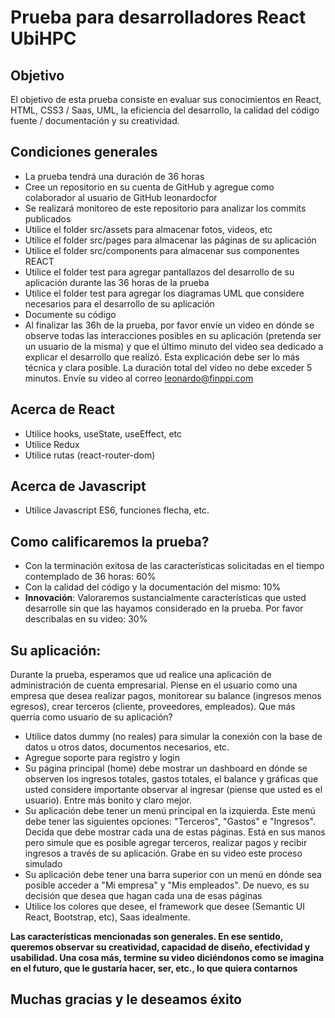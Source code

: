 # Prueba para desarrolladores React UbiHPC

## Objetivo

El objetivo de esta prueba consiste en evaluar sus conocimientos en React, HTML, CSS3 / Saas, UML, la eficiencia del desarrollo, la calidad del código fuente / documentación y su creatividad.

## Condiciones generales

- La prueba tendrá una duración de 36 horas
- Cree un repositorio en su cuenta de GitHub y agregue como colaborador al usuario de GitHub leonardocfor 
- Se realizará monitoreo de este repositorio para analizar los commits publicados
- Utilice el folder src/assets para almacenar fotos, videos, etc
- Utilice el folder src/pages para almacenar las páginas de su aplicación
- Utilice el folder src/components para almacenar sus componentes REACT
- Utilice el folder test para agregar pantallazos del desarrollo de su aplicación durante las 36 horas de la prueba
- Utilice el folder test para agregar los diagramas UML que considere necesarios para el desarrollo de su aplicación
- Documente su código
- Al finalizar las 36h de la prueba, por favor envíe un video en dónde se observe todas las interacciones posibles en su aplicación (pretenda ser un usuario de la misma) y
  que el último minuto del video sea dedicado a explicar el desarrollo que realizó. Esta explicación debe ser lo más técnica y clara posible. La duración total del video no debe exceder 5 minutos. Envíe su video al correo leonardo@finppi.com

## Acerca de React

- Utilice hooks, useState, useEffect, etc
- Utilice Redux
- Utilice rutas (react-router-dom)

## Acerca de Javascript

- Utilice Javascript ES6, funciones flecha, etc.

## Como calificaremos la prueba?

- Con la terminación exitosa de las características solicitadas en el tiempo contemplado de 36 horas: 60%
- Con la calidad del código y la documentación del mismo: 10%
- **Innovación**: Valoraremos sustancialmente características que usted desarrolle sin que las hayamos considerado en la prueba. Por favor describalas en su video: 30%

## Su aplicación:

Durante la prueba, esperamos que ud realice una aplicación de administración de cuenta empresarial. Piense en el usuario como una empresa que desea realizar pagos, monitorear su balance (ingresos menos egresos), crear terceros (cliente, proveedores, empleados). Que más querría como usuario de su aplicación?

- Utilice datos dummy (no reales) para simular la conexión con la base de datos u otros datos, documentos necesarios, etc.
- Agregue soporte para registro y login
- Su página principal (home) debe mostrar un dashboard en dónde se observen los ingresos totales, gastos totales, el balance y gráficas que usted considere importante observar al ingresar (piense que usted es el usuario). Entre más bonito y claro mejor.
- Su aplicación debe tener un menú principal en la izquierda. Este menú debe tener las siguientes opciones: "Terceros", "Gastos" e "Ingresos". Decida que debe mostrar cada una de estas páginas. Está en sus manos pero simule que es posible agregar terceros, realizar pagos y recibir ingresos a través de su aplicación. Grabe en su video este proceso simulado
- Su aplicación debe tener una barra superior con un menú en dónde sea posible acceder a "Mi empresa" y "Mis empleados". De nuevo, es su decisión que desea que hagan cada una de esas páginas
- Utilice los colores que desee, el framework que desee (Semantic UI React, Bootstrap, etc), Saas idealmente.

**Las características mencionadas son generales. En ese sentido, queremos observar su creatividad, capacidad de diseño, efectividad y usabilidad. Una cosa más, termine su video diciéndonos como se imagina en el futuro, que le gustaría hacer, ser, etc., lo que quiera contarnos**

## Muchas gracias y le deseamos éxito
